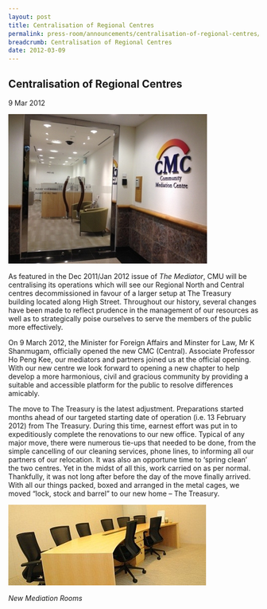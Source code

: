 ```yaml
---
layout: post
title: Centralisation of Regional Centres
permalink: press-room/announcements/centralisation-of-regional-centres/
breadcrumb: Centralisation of Regional Centres
date: 2012-03-09
---
```



<style>
  .image {width: 600px;}
  .image img {ma-width: 100%;}
</style>

Centralisation of Regional Centres
---

9 Mar 2012

<div class="image"><img src="/images/1399989063246.jpg/"></div>

As featured in the Dec 2011/Jan 2012 issue of *The Mediator*, CMU will be centralising its operations which will see our Regional North and Central centres decommissioned in favour of a larger setup at The Treasury building located along High Street. Throughout our history, several changes have been made to reflect prudence in the management of our resources as well as to strategically poise ourselves to serve the members of the public more effectively.

On 9 March 2012, the Minister for Foreign Affairs and Minster for Law, Mr K Shanmugam, officially opened the new CMC (Central). Associate Professor Ho Peng Kee, our mediators and partners joined us at the official opening. With our new centre we look forward to opening a new chapter to help develop a more harmonious, civil and gracious community by providing a suitable and accessible platform for the public to resolve differences amicably.

The move to The Treasury is the latest adjustment. Preparations started months ahead of our targeted starting date of operation (i.e. 13 February 2012) from The Treasury. During this time, earnest effort was put in to expeditiously complete the renovations to our new office. Typical of any major move, there were numerous tie-ups that needed to be done, from the simple cancelling of our cleaning services, phone lines, to informing all our partners of our relocation. It was also an opportune time to ‘spring clean’ the two centres. Yet in the midst of all this, work carried on as per normal. Thankfully, it was not long after before the day of the move finally arrived. With all our things packed, boxed and arranged in the metal cages, we moved “lock, stock and barrel” to our new home – The Treasury.

<div class="image"><img src="/images/1399989365683.jpg/"></div>

*New Mediation Rooms*
